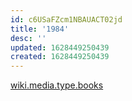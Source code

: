 ```yaml
---
id: c6USaFZcm1NBAUACT02jd
title: '1984'
desc: ''
updated: 1628449250439
created: 1628449250439
---
```


[wiki.media.type.books](../Type/books.md)
